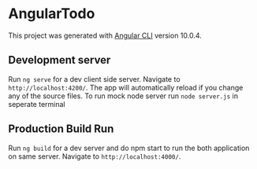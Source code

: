 # AngularTodo

This project was generated with [Angular CLI](https://github.com/angular/angular-cli) version 10.0.4. 

## Development server

Run `ng serve` for a dev client side server. Navigate to `http://localhost:4200/`. The app will automatically reload if you change any of the source files.
To run mock node server run `node server.js` in seperate terminal

## Production Build Run 
Run `ng build` for a dev server and do npm start to run the both application on same server.
Navigate to `http://localhost:4000/`. 

